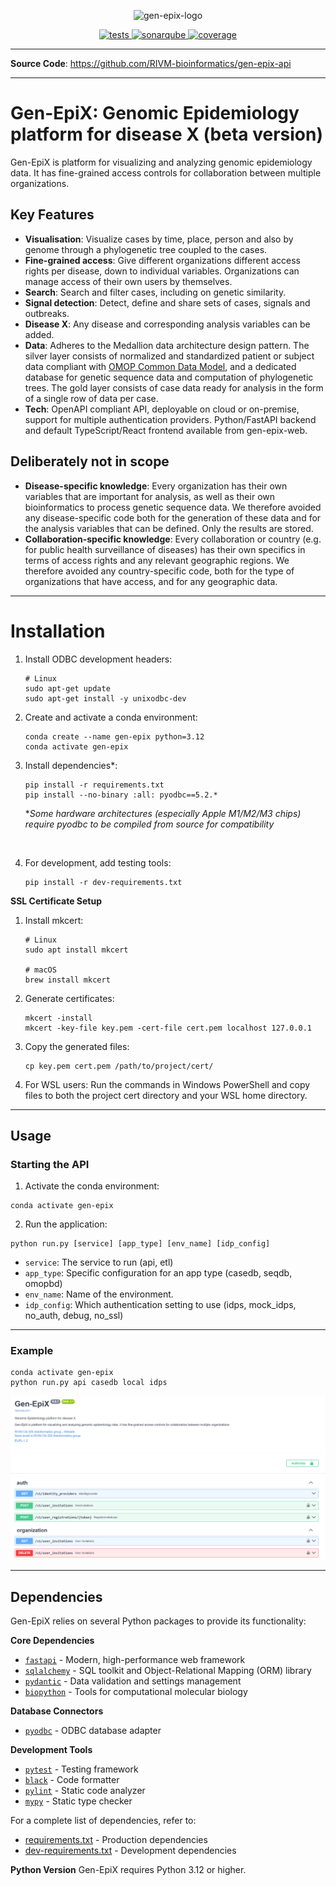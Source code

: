 <p align="center">
    <img src="./docs/assets/gen-epix_logo_full.svg" alt="gen-epix-logo">
</p>
<p align="center">
    <a href="https://github.com/RIVM-bioinformatics/gen-epix-api/actions/workflows/main.yml/badge.svg" target="_blank">
        <img src="https://github.com/RIVM-bioinformatics/gen-epix-api/actions/workflows/main.yml/badge.svg" alt="tests">
    </a>
    <a href="https://sonarcloud.io/api/project_badges/measure?project=RIVM-bioinformatics_gen-epix-api&metric=alert_status&token=2b7eb8082cf1e05fb2fd03714413c6e5f8f4b74c" target="_blank">
        <img src="https://sonarcloud.io/api/project_badges/measure?project=RIVM-bioinformatics_gen-epix-api&metric=alert_status&token=2b7eb8082cf1e05fb2fd03714413c6e5f8f4b74c" alt="sonarqube">
    </a>
    <a href="https://sonarcloud.io/api/project_badges/measure?project=RIVM-bioinformatics_gen-epix-api&metric=coverage&token=2b7eb8082cf1e05fb2fd03714413c6e5f8f4b74c" target="_blank">
        <img src="https://sonarcloud.io/api/project_badges/measure?project=RIVM-bioinformatics_gen-epix-api&metric=coverage&token=2b7eb8082cf1e05fb2fd03714413c6e5f8f4b74c" alt="coverage">
    </a>
</p>



---

**Source Code**: <a href="https://github.com/RIVM-bioinformatics/gen-epix-api" target="_blank">https://github.com/RIVM-bioinformatics/gen-epix-api</a>

---
# Gen-EpiX: Genomic Epidemiology platform for disease X (beta version)

Gen-EpiX is platform for visualizing and analyzing genomic epidemiology data. It has fine-grained access controls for collaboration between multiple organizations.

## Key Features

- **Visualisation**: Visualize cases by time, place, person and also by genome through a phylogenetic tree coupled to the cases.
- **Fine-grained access**: Give different organizations different access rights per disease, down to individual variables. Organizations can manage access of their own users by themselves.
- **Search**: Search and filter cases, including on genetic similarity.
- **Signal detection**: Detect, define and share sets of cases, signals and outbreaks.
- **Disease X**: Any disease and corresponding analysis variables can be added.
- **Data**: Adheres to the Medallion data architecture design pattern. The silver layer consists of normalized and standardized patient or subject data compliant with <a href="https://www.ohdsi.org/data-standardization" target="_blank">OMOP Common Data Model</a>, and a dedicated database for genetic sequence data and computation of phylogenetic trees. The gold layer consists of case data ready for analysis in the form of a single row of data per case.
- **Tech**: OpenAPI compliant API, deployable on cloud or on-premise, support for multiple authentication providers. Python/FastAPI backend and default TypeScript/React frontend available from gen-epix-web.

## Deliberately not in scope

- **Disease-specific knowledge**: Every organization has their own variables that are important for analysis, as well as their own bioinformatics to process genetic sequence data. We therefore avoided any disease-specific code both for the generation of these data and for the analysis variables that can be defined. Only the results are stored. 
- **Collaboration-specific knowledge**: Every collaboration or country (e.g. for public health surveillance of diseases) has their own specifics in terms of access rights and any relevant geographic regions. We therefore avoided any country-specific code, both for the type of organizations that have access, and for any geographic data. 

---

# Installation 

1. Install ODBC development headers:
   ```console
   # Linux
   sudo apt-get update
   sudo apt-get install -y unixodbc-dev
   ```

2. Create and activate a conda environment:
   ```console
   conda create --name gen-epix python=3.12
   conda activate gen-epix
   ```

3. Install dependencies*:
   ```console
   pip install -r requirements.txt
   pip install --no-binary :all: pyodbc==5.2.*
   ```
   **Some hardware architectures (especially Apple M1/M2/M3 chips) require pyodbc to be compiled from source for compatibility*
<br>

4. For development, add testing tools:
   ```console
   pip install -r dev-requirements.txt
   ```


**SSL Certificate Setup**

1. Install mkcert:
   ```console
   # Linux
   sudo apt install mkcert
   
   # macOS
   brew install mkcert
   ```

2. Generate certificates:
   ```console
   mkcert -install
   mkcert -key-file key.pem -cert-file cert.pem localhost 127.0.0.1
   ```

3. Copy the generated files:
   ```console
   cp key.pem cert.pem /path/to/project/cert/
   ```

4. For WSL users: Run the commands in Windows PowerShell and copy files to both the project cert directory and your WSL home directory.

---

## Usage

### Starting the API

1. Activate the conda environment:
```console
conda activate gen-epix
```
2. Run the application:
```console
python run.py [service] [app_type] [env_name] [idp_config]
```
- `service`: The service to run (api, etl) 
- `app_type`: Specific configuration for an app type (casedb, seqdb, omopbd)
- `env_name`: Name of the environment.
- `idp_config`: Which authentication setting to use (idps, mock_idps, no_auth, debug, no_ssl)

---

### Example

```console
conda activate gen-epix
python run.py api casedb local idps
```

<img src="https://github.com/RIVM-bioinformatics/gen-epix-api/blob/main/docs/assets/example_docs.png?raw=true" alt="example-docs">

---

## Dependencies

Gen-EpiX relies on several Python packages to provide its functionality:

**Core Dependencies**
* <a href="https://fastapi.tiangolo.com" target="_blank"><code>fastapi</code></a> - Modern, high-performance web framework
* <a href="https://www.sqlalchemy.org" target="_blank"><code>sqlalchemy</code></a> - SQL toolkit and Object-Relational Mapping (ORM) library
* <a href="https://docs.pydantic.dev" target="_blank"><code>pydantic</code></a> - Data validation and settings management
* <a href="https://biopython.org" target="_blank"><code>biopython</code></a> - Tools for computational molecular biology

**Database Connectors**
* <a href="https://github.com/mkleehammer/pyodbc" target="_blank"><code>pyodbc</code></a> - ODBC database adapter

**Development Tools**
* <a href="https://docs.pytest.org" target="_blank"><code>pytest</code></a> - Testing framework
* <a href="https://black.readthedocs.io" target="_blank"><code>black</code></a> - Code formatter
* <a href="https://pylint.org" target="_blank"><code>pylint</code></a> - Static code analyzer
* <a href="https://mypy.readthedocs.io" target="_blank"><code>mypy</code></a> - Static type checker

For a complete list of dependencies, refer to:
- [requirements.txt](requirements.txt) - Production dependencies
- [dev-requirements.txt](dev-requirements.txt) - Development dependencies

**Python Version**
Gen-EpiX requires Python 3.12 or higher.
